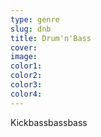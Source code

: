 ```yaml
---
type: genre
slug: dnb
title: Drum'n'Bass
cover:
image:
color1:
color2:
color3:
color4:
---
```



Kickbassbassbass
